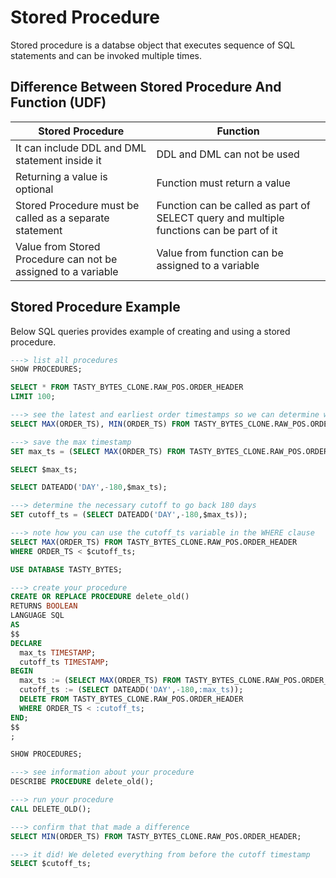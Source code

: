 # Stored Procedure
Stored procedure is a databse object that executes sequence of SQL statements and can be invoked multiple times.

## Difference Between Stored Procedure And Function (UDF)
| Stored Procedure | Function |
| ---------------- | -------- |
| It can include DDL and DML statement inside it | DDL and DML can not be used |
| Returning a value is optional | Function must return a value |
| Stored Procedure must be called as a separate statement | Function can be called as part of SELECT query and multiple functions can be part of it |
| Value from Stored Procedure can not be assigned to a variable | Value from function can be assigned to a variable |

## Stored Procedure Example
Below SQL queries provides example of creating and using a stored procedure.

```SQL
---> list all procedures
SHOW PROCEDURES;

SELECT * FROM TASTY_BYTES_CLONE.RAW_POS.ORDER_HEADER
LIMIT 100;

---> see the latest and earliest order timestamps so we can determine what we want to delete
SELECT MAX(ORDER_TS), MIN(ORDER_TS) FROM TASTY_BYTES_CLONE.RAW_POS.ORDER_HEADER;

---> save the max timestamp
SET max_ts = (SELECT MAX(ORDER_TS) FROM TASTY_BYTES_CLONE.RAW_POS.ORDER_HEADER);

SELECT $max_ts;

SELECT DATEADD('DAY',-180,$max_ts);

---> determine the necessary cutoff to go back 180 days
SET cutoff_ts = (SELECT DATEADD('DAY',-180,$max_ts));

---> note how you can use the cutoff_ts variable in the WHERE clause
SELECT MAX(ORDER_TS) FROM TASTY_BYTES_CLONE.RAW_POS.ORDER_HEADER
WHERE ORDER_TS < $cutoff_ts;

USE DATABASE TASTY_BYTES;

---> create your procedure
CREATE OR REPLACE PROCEDURE delete_old()
RETURNS BOOLEAN
LANGUAGE SQL
AS
$$
DECLARE
  max_ts TIMESTAMP;
  cutoff_ts TIMESTAMP;
BEGIN
  max_ts := (SELECT MAX(ORDER_TS) FROM TASTY_BYTES_CLONE.RAW_POS.ORDER_HEADER);
  cutoff_ts := (SELECT DATEADD('DAY',-180,:max_ts));
  DELETE FROM TASTY_BYTES_CLONE.RAW_POS.ORDER_HEADER
  WHERE ORDER_TS < :cutoff_ts;
END;
$$
;

SHOW PROCEDURES;

---> see information about your procedure
DESCRIBE PROCEDURE delete_old();

---> run your procedure
CALL DELETE_OLD();

---> confirm that that made a difference
SELECT MIN(ORDER_TS) FROM TASTY_BYTES_CLONE.RAW_POS.ORDER_HEADER;

---> it did! We deleted everything from before the cutoff timestamp
SELECT $cutoff_ts;
```